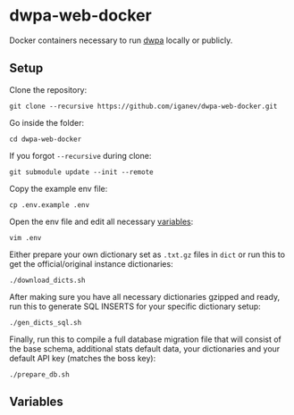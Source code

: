 # dwpa-web-docker

Docker containers necessary to run [dwpa](https://github.com/RealEnder/dwpa) locally or publicly. 

## Setup

Clone the repository:
```shell
git clone --recursive https://github.com/iganev/dwpa-web-docker.git
```

Go inside the folder:
```shell
cd dwpa-web-docker
```

If you forgot `--recursive` during clone:
```shell
git submodule update --init --remote
```

Copy the example env file:
```shell
cp .env.example .env
```

Open the env file and edit all necessary [variables](#variables):
```shell
vim .env
```

Either prepare your own dictionary set as `.txt.gz` files in `dict` or run this to get the official/original instance dictionaries:
```shell
./download_dicts.sh
```

After making sure you have all necessary dictionaries gzipped and ready, run this to generate SQL INSERTS for your specific dictionary setup:
```shell
./gen_dicts_sql.sh
```

Finally, run this to compile a full database migration file that will consist of the base schema, additional stats default data, your dictionaries and your default API key (matches the boss key):
```shell
./prepare_db.sh
```



## Variables

